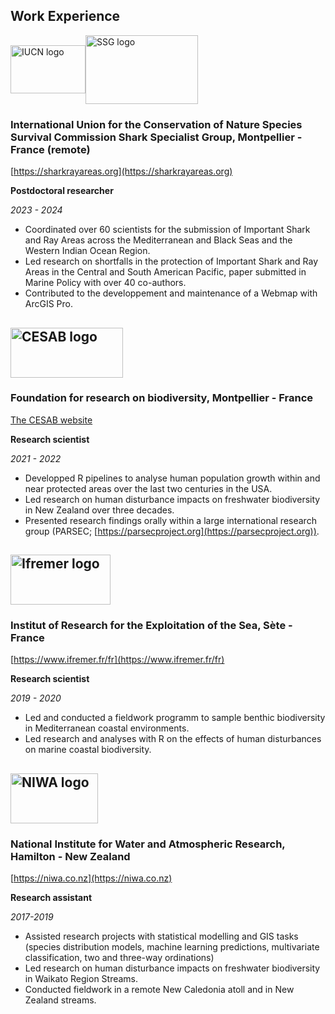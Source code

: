 ## Work Experience

<div>
  <div style="display: flex; align-items: center;">
    <img align="top" width="120" height="77" src="https://raw.githubusercontent.com/TheophileMt92/theophile-mouton/gh-pages/assets/img/logos/IUCN_logo_2.png" alt="IUCN logo">
    <img align="top" width="180" height="110" src="https://raw.githubusercontent.com/TheophileMt92/theophile-mouton/gh-pages/assets/img/logos/SSG_logo.jpg" alt="SSG logo">
  </div>
  <h3 style="margin-left: 0px;">International Union for the Conservation of Nature Species Survival Commission Shark Specialist Group, Montpellier - France (remote)</h3>
</div>

[https://sharkrayareas.org](https://sharkrayareas.org)

**Postdoctoral researcher**

_2023 - 2024_

- Coordinated over 60 scientists for the submission of Important Shark and Ray Areas across the Mediterranean and Black Seas and the Western Indian Ocean Region. 
- Led research on shortfalls in the protection of Important Shark and Ray Areas in the Central and South American Pacific, paper submitted in Marine Policy with over 40 co-authors. 
- Contributed to the developpement and maintenance of a Webmap with ArcGIS Pro. 

 <h2> <img align="top" width="180" height="80" src="https://raw.githubusercontent.com/TheophileMt92/theophile-mouton/gh-pages/assets/img/logos/CESAB_logo.jpeg" alt="CESAB logo"> </h2>
<h3>Foundation for research on biodiversity, Montpellier - France</h3>

[The CESAB website](https://www.fondationbiodiversite.fr/en/the-frb-in-action/programs-and-projects/le-cesab/)

**Research scientist**

_2021 - 2022_

- Developped R pipelines to analyse human population growth within and near protected areas over the last two centuries in the USA.
- Led research on human disturbance impacts on freshwater biodiversity in New Zealand over three decades.
-	Presented research findings orally within a large international research group (PARSEC; [https://parsecproject.org](https://parsecproject.org)).

<h2> <img align="top" width="160" height="80" src="https://raw.githubusercontent.com/TheophileMt92/theophile-mouton/gh-pages/assets/img/logos/Ifremer_logo.png" alt="Ifremer logo"></h2>
<h3> Institut of Research for the Exploitation of the Sea, Sète - France</h3>

[https://www.ifremer.fr/fr](https://www.ifremer.fr/fr)

**Research scientist**

*2019 - 2020*

- Led and conducted a fieldwork programm to sample benthic biodiversity in Mediterranean coastal environments.
- Led research and analyses with R on the effects of human disturbances on marine coastal biodiversity. 

<h2> <img align="top" width="140" height="80" src="https://raw.githubusercontent.com/TheophileMt92/theophile-mouton/gh-pages/assets/img/logos/NIWA_logo.png" alt="NIWA logo"></h2>
<h3> National Institute for Water and Atmospheric Research, Hamilton - New Zealand </h3>

[https://niwa.co.nz](https://niwa.co.nz)

**Research assistant**

*2017-2019*

- Assisted research projects with statistical modelling and GIS tasks (species distribution models, machine learning predictions, multivariate classification, two and three-way ordinations)
- Led research on human disturbance impacts on freshwater biodiversity in Waikato Region Streams. 
- Conducted fieldwork in a remote New Caledonia atoll and in New Zealand streams.